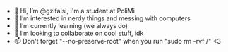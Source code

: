 - 👋 Hi, I’m @gzifalsi, I'm a student at PoliMi
- 👀 I’m interested in nerdy things and messing with computers
- 🌱 I’m currently learning (we always do)
- 💞️ I’m looking to collaborate on cool stuff, idk
- 📫 Don't forget "--no-preserve-root" when you run "sudo rm -rvf /" <3

<!---
gzifalsi/gzifalsi is a ✨ special ✨ repository because its `README.md` (this file) appears on your GitHub profile.
You can click the Preview link to take a look at your changes.
--->
